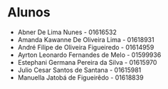 # Alunos

* Abner De Lima Nunes - 01616532
* Amanda Kawanne De Oliveira Lima - 01618931
* André Filipe de Oliveira Figueiredo - 01614959
* Ayrton Leonardo Fernandes de Melo - 01599936
* Estephani Germana Pereira da Silva - 01615970
* Julio Cesar Santos de Santana - 01615981
* Manuella Jatobá de Figueirêdo - 01618839
